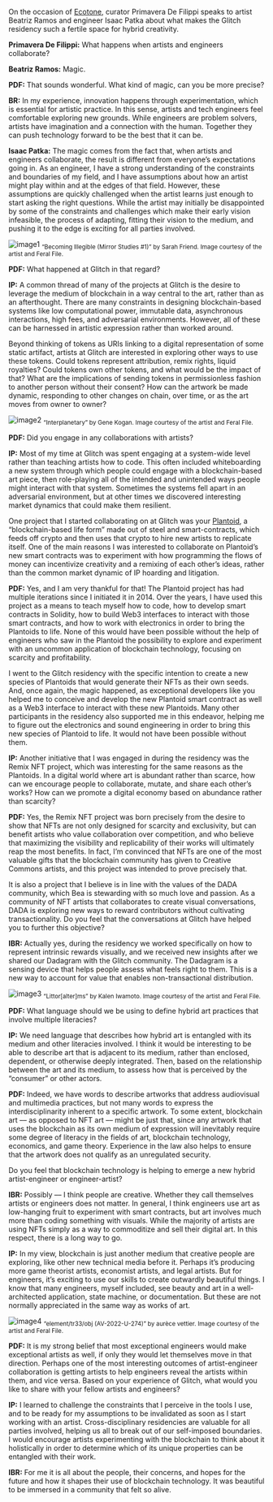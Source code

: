 On the occasion of [Ecotone](https://feralfile.com/exhibitions/ecotone-swo), curator Primavera De Filippi speaks to artist Beatriz Ramos and engineer Isaac Patka about what makes the Glitch residency such a fertile space for hybrid creativity.

**Primavera De Filippi:** What happens when artists and engineers collaborate?

**Beatriz Ramos:** Magic.

**PDF:** That sounds wonderful. What kind of magic, can you be more precise?

**BR:** In my experience, innovation happens through experimentation, which is essential for artistic practice. In this sense, artists and tech engineers feel comfortable exploring new grounds. While engineers are problem solvers, artists have imagination and a connection with the human. Together they can push technology forward to be the best that it can be.

**Isaac Patka:** The magic comes from the fact that, when artists and engineers collaborate, the result is different from everyone’s expectations going in. As an engineer, I have a strong understanding of the constraints and boundaries of my field, and I have assumptions about how an artist might play within and at the edges of that field. However, these assumptions are quickly challenged when the artist learns just enough to start asking the right questions. While the artist may initially be disappointed by some of the constraints and challenges which make their early vision infeasible, the process of adapting, fitting their vision to the medium, and pushing it to the edge is exciting for all parties involved.

![image1](https://dashboard.feralfile.com/assets/imgs/LawrenceLek1.jpg)
<sub>“Becoming Illegible (Mirror Studies #1)” by Sarah Friend. Image courtesy of the artist and Feral File.</sub>

**PDF:** What happened at Glitch in that regard?

**IP:** A common thread of many of the projects at Glitch is the desire to leverage the medium of blockchain in a way central to the art, rather than as an afterthought. There are many constraints in designing blockchain-based systems like low computational power, immutable data, asynchronous interactions, high fees, and adversarial environments. However, all of these can be harnessed in artistic expression rather than worked around.

Beyond thinking of tokens as URIs linking to a digital representation of some static artifact, artists at Glitch are interested in exploring other ways to use these tokens. Could tokens represent attribution, remix rights, liquid royalties? Could tokens own other tokens, and what would be the impact of that? What are the implications of sending tokens in permissionless fashion to another person without their consent? How can the artwork be made dynamic, responding to other changes on chain, over time, or as the art moves from owner to owner?

![image2](https://dashboard.feralfile.com/assets/imgs/LawrenceLek2.jpg)
<sub>“Interplanetary” by Gene Kogan. Image courtesy of the artist and Feral File.</sub>

**PDF:** Did you engage in any collaborations with artists?

**IP:** Most of my time at Glitch was spent engaging at a system-wide level rather than teaching artists how to code. This often included whiteboarding a new system through which people could engage with a blockchain-based art piece, then role-playing all of the intended and unintended ways people might interact with that system. Sometimes the systems fell apart in an adversarial environment, but at other times we discovered interesting market dynamics that could make them resilient.

One project that I started collaborating on at Glitch was your [Plantoid](http://plantoid.org/), a “blockchain-based life form” made out of steel and smart-contracts, which feeds off crypto and then uses that crypto to hire new artists to replicate itself. One of the main reasons I was interested to collaborate on Plantoid’s new smart contracts was to experiment with how programming the flows of money can incentivize creativity and a remixing of each other’s ideas, rather than the common market dynamic of IP hoarding and litigation.

**PDF:** Yes, and I am very thankful for that! The Plantoid project has had multiple iterations since I initiated it in 2014. Over the years, I have used this project as a means to teach myself how to code, how to develop smart contracts in Solidity, how to build Web3 interfaces to interact with those smart contracts, and how to work with electronics in order to bring the Plantoids to life. None of this would have been possible without the help of engineers who saw in the Plantoid the possibility to explore and experiment with an uncommon application of blockchain technology, focusing on scarcity and profitability.

I went to the Glitch residency with the specific intention to create a new species of Plantoids that would generate their NFTs as their own seeds. And, once again, the magic happened, as exceptional developers like you helped me to conceive and develop the new Plantoid smart contract as well as a Web3 interface to interact with these new Plantoids. Many other participants in the residency also supported me in this endeavor, helping me to figure out the electronics and sound engineering in order to bring this new species of Plantoid to life. It would not have been possible without them.

**IP:** Another initiative that I was engaged in during the residency was the Remix NFT project, which was interesting for the same reasons as the Plantoids. In a digital world where art is abundant rather than scarce, how can we encourage people to collaborate, mutate, and share each other’s works? How can we promote a digital economy based on abundance rather than scarcity?

**PDF:** Yes, the Remix NFT project was born precisely from the desire to show that NFTs are not only designed for scarcity and exclusivity, but can benefit artists who value collaboration over competition, and who believe that maximizing the visibility and replicability of their works will ultimately reap the most benefits. In fact, I’m convinced that NFTs are one of the most valuable gifts that the blockchain community has given to Creative Commons artists, and this project was intended to prove precisely that.

It is also a project that I believe is in line with the values of the DADA community, which Bea is stewarding with so much love and passion. As a community of NFT artists that collaborates to create visual conversations, DADA is exploring new ways to reward contributors without cultivating transactionality. Do you feel that the conversations at Glitch have helped you to further this objective?

**IBR:** Actually yes, during the residency we worked specifically on how to represent intrinsic rewards visually, and we received new insights after we shared our Dadagram with the Glitch community. The Dadagram is a sensing device that helps people assess what feels right to them. This is a new way to account for value that enables non-transactional distribution.

![image3](https://dashboard.feralfile.com/assets/imgs/LawrenceLek3.jpg)
<sub>“Littor[alter]ms” by Kalen Iwamoto. Image courtesy of the artist and Feral File.</sub>

**PDF:** What language should we be using to define hybrid art practices that involve multiple literacies?

**IP:** We need language that describes how hybrid art is entangled with its medium and other literacies involved. I think it would be interesting to be able to describe art that is adjacent to its medium, rather than enclosed, dependent, or otherwise deeply integrated. Then, based on the relationship between the art and its medium, to assess how that is perceived by the “consumer” or other actors.

**PDF:** Indeed, we have words to describe artworks that address audiovisual and multimedia practices, but not many words to express the interdisciplinarity inherent to a specific artwork. To some extent, blockchain art –– as opposed to NFT art –– might be just that, since any artwork that uses the blockchain as its own medium of expression will inevitably require some degree of literacy in the fields of art, blockchain technology, economics, and game theory. Experience in the law also helps to ensure that the artwork does not qualify as an unregulated security.

Do you feel that blockchain technology is helping to emerge a new hybrid artist-engineer or engineer-artist?

**IBR:** Possibly –– I think people are creative. Whether they call themselves artists or engineers does not matter. In general, I think engineers use art as low-hanging fruit to experiment with smart contracts, but art involves much more than coding something with visuals. While the majority of artists are using NFTs simply as a way to commoditize and sell their digital art. In this respect, there is a long way to go.

**IP:** In my view, blockchain is just another medium that creative people are exploring, like other new technical media before it. Perhaps it’s producing more game theorist artists, economist artists, and legal artists. But for engineers, it’s exciting to use our skills to create outwardly beautiful things. I know that many engineers, myself included, see beauty and art in a well-architected application, state machine, or documentation. But these are not normally appreciated in the same way as works of art.

![image4](https://dashboard.feralfile.com/assets/imgs/LawrenceLek4.jpg)
<sub>“element/tr33/obj (AV-2022-U-274)” by aurèce vettier. Image courtesy of the artist and Feral File.</sub>

**PDF:** It is my strong belief that most exceptional engineers would make exceptional artists as well, if only they would let themselves move in that direction. Perhaps one of the most interesting outcomes of artist-engineer collaboration is getting artists to help engineers reveal the artists within them, and vice versa. Based on your experience of Glitch, what would you like to share with your fellow artists and engineers?

**IP:** I learned to challenge the constraints that I perceive in the tools I use, and to be ready for my assumptions to be invalidated as soon as I start working with an artist. Cross-disciplinary residencies are valuable for all parties involved, helping us all to break out of our self-imposed boundaries. I would encourage artists experimenting with the blockchain to think about it holistically in order to determine which of its unique properties can be entangled with their work.

**IBR:** For me it is all about the people, their concerns, and hopes for the future and how it shapes their use of blockchain technology. It was beautiful to be immersed in a community that felt so alive.
